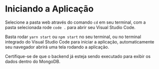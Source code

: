 # Iniciando a Aplicação

Selecione a pasta web através do comando <code>cd</code> em seu terminal, com a pasta selecionada rode <code>code .</code> para abrir seu Visual Studio Code.

Basta rodar <code>yarn start</code> ou <code>npm start</code> no seu terminal, ou no terminal integrado do Visual Studio Code para iniciar a aplicação, automaticamente seu navegador abrirá uma tela rodando a aplicação.

Certifique-se de que o backend já esteja sendo executado para exibir os dados dentro do MongoDB.
